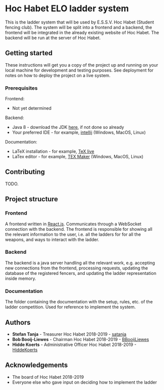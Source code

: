 # Hoc Habet ELO ladder system
This is the ladder system that will be used by E.S.S.V. Hoc Habet (Student fencing club). 
The system will be split into a frontend and a backend, the frontend will be integrated in the already existing website of Hoc Habet.
The backend will be run at the server of Hoc Habet.

## Getting started
These instructions will get you a copy of the project up and running on your local machine for development and testing purposes. See deployment for notes on how to deploy the project on a live system.

### Prerequisites

Frontend:

* Not yet determined

Backend:

* Java 8 - download the JDK [here](https://www.oracle.com/technetwork/java/javase/downloads/index.html), if not done so already
* Your preferred IDE - for example, [intellij](https://www.jetbrains.com/idea/download/) (Windows, MacOS, Linux)

Documentation:

* LaTeX installation - for example, [TeX live](https://www.tug.org/texlive/acquire-netinstall.html)
* LaTex editor - for example, [TEX Maker](http://www.xm1math.net/texmaker/) (Windows, MacOS, Linux)

## Contributing
TODO.

## Project structure

### Frontend
A frontend written in [React.js](https://reactjs.org/). Communicates through a WebSocket connection with the backend. The frontend is responsible for showing all the relevant information to the user, i.e. all the ladders for for all the weapons, and ways to interact with the ladder.

### Backend
The backend is a java server handling all the relevant work, e.g. accepting new connections from the frontend, processing requests, updating the database of the registered fencers, and updating the ladder representation inside memory.  

### Documentation

The folder containing the documentation with the setup, rules, etc. of the ladder competition. Used for reference to implement the system.

## Authors
* **Stefan Tanja** - Treasurer Hoc Habet 2018-2019 - [satanja](https://github.com/satanja)
* **Bob Booij-Liewes** - Chairman Hoc Habet 2018-2019 - [BBooijLiewes](https://github.com/BBooijLiewes)
* **Hidde Koerts** - Administrative Officer Hoc Habet 2018-2019 - [HiddeKoerts](https://github.com/HiddeKoerts)

## Acknowledgements
* The board of Hoc Habet 2018-2019
* Everyone else who gave input on deciding how to implement the ladder